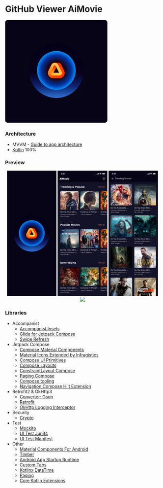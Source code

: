 GitHub Viewer AiMovie
===================

![picture](data/img_logo.png)

### Architecture

* MVVM - [Guide to app architecture](https://developer.android.com/jetpack/guide)
* [Kotlin](https://kotlinlang.org/) 100%

### Preview

<p align="center">
<img src="data/img_1.png" width="32%"/>
<img src="data/img_2.png" width="32%"/>
<img src="data/img_3.png" width="32%"/>
<img src="data/video_2022-02-24_23-53-34.gif" width="32%"/>
</p>

### Libraries

* Accompanist
  * [Accompanist Insets](https://google.github.io/accompanist/insets/)
  * [Glide for Jetpack Compose](https://google.github.io/accompanist/glide/)
  * [Swipe Refresh](https://google.github.io/accompanist/swiperefresh/)
* Jetpack Compose
  * [Compose Material Components](https://mvnrepository.com/artifact/androidx.compose.material/material)
  * [Material Icons Extended by Infragistics](https://github.com/IgniteUI/material-icons-extended)
  * [Compose UI Primitives](https://developer.android.com/jetpack/androidx/releases/compose-ui)
  * [Compose Layouts](https://mvnrepository.com/artifact/androidx.compose.foundation/foundation-layout)
  * [ConstraintLayout Compose](https://developer.android.com/jetpack/androidx/releases/constraintlayout)
  * [Paging Compose](https://developer.android.com/jetpack/androidx/releases/paging)
  * [Compose tooling](https://developer.android.com/jetpack/compose/tooling)
  * [Navigation Compose Hilt Extension](https://mvnrepository.com/artifact/androidx.hilt/hilt-navigation-compose)
* Retrofit2 & OkHttp3
  * [Converter: Gson](https://mvnrepository.com/artifact/com.squareup.retrofit2/converter-gson)
  * [Retrofit](https://mvnrepository.com/artifact/com.squareup.retrofit2/retrofit)
  * [OkHttp Logging Interceptor](https://mvnrepository.com/artifact/com.squareup.okhttp3/logging-interceptor)
* Security
  * [Crypto](https://developer.android.com/jetpack/androidx/releases/security)
* Test
  * [Mockito](https://github.com/mockito/mockito)
  * [UI Test Junit4](https://developer.android.com/jetpack/compose/testing#setup)
  * [UI Test Manifest](https://developer.android.com/jetpack/compose/testing#setup)
* Other
  * [Material Components For Android](https://mvnrepository.com/artifact/com.google.android.material/material)
  * [Timber](https://mvnrepository.com/artifact/com.jakewharton.timber/timber)
  * [Android App Startup Runtime](https://mvnrepository.com/artifact/androidx.startup/startup-runtime)
  * [Custom Tabs]( https://developer.chrome.com/docs/android/custom-tabs/overview/)
  * [Kotlinx DateTime](https://github.com/Kotlin/kotlinx-datetime)
  * [Paging](https://developer.android.com/jetpack/androidx/releases/paging)
  * [Core Kotlin Extensions](https://developer.android.com/kotlin/ktx#core)
